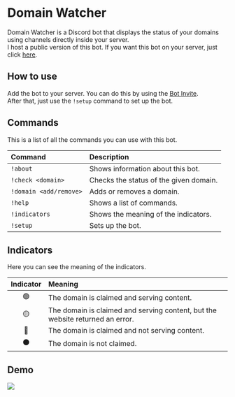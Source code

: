 # Domain Watcher

Domain Watcher is a Discord bot that displays the status of your domains using channels directly inside your server.</br>
I host a public version of this bot. If you want this bot on your server, just click [here](https://discord.com/oauth2/authorize?client_id=874997730433433631&scope=bot&permissions=8).</br>

<!--<p align="center">
  <a href="https://discordbotlist.com/bots/874997730433433631"><img src="https://discordbotlist.com/api/v1/bots/874997730433433631/widget"></a>
</p>-->

## How to use

Add the bot to your server. You can do this by using the [Bot Invite](https://discordapp.com/oauth2/authorize?client_id=874997730433433631&scope=bot&permissions=8).</br>
After that, just use the `!setup` command to set up the bot.</br>

## Commands

This is a list of all the commands you can use with this bot.

| Command | Description |
| :--- | :--- |
| `!about` | Shows information about this bot. |
| `!check <domain>` | Checks the status of the given domain. |
| `!domain <add/remove>` | Adds or removes a domain. |
| `!help` | Shows a list of commands. |
| `!indicators` | Shows the meaning of the indicators. |
| `!setup` | Sets up the bot. |

## Indicators

Here you can see the meaning of the indicators.

| Indicator | Meaning |
| :--: | :--- |
| 🟢 | The domain is claimed and serving content. |
| 🟡 | The domain is claimed and serving content, but the website returned an error. |
| 🔴 | The domain is claimed and not serving content. | 
| ⚫ | The domain is not claimed. |

## Demo

<img src="https://i.imgur.com/TricBGb.png">
